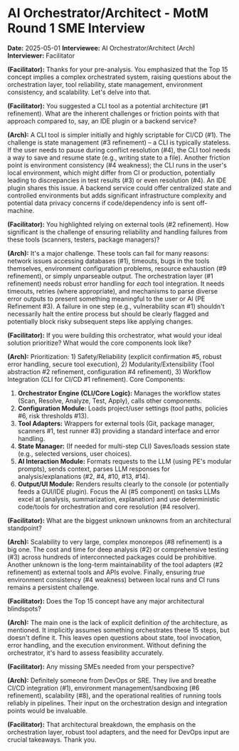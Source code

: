 # AI Orchestrator/Architect - MotM Round 1 SME Interview

**Date:** 2025-05-01
**Interviewee:** AI Orchestrator/Architect (Arch)
**Interviewer:** Facilitator

**(Facilitator):** Thanks for your pre-analysis. You emphasized that the Top 15 concept implies a complex orchestrated system, raising questions about the orchestration layer, tool reliability, state management, environment consistency, and scalability. Let's delve into that.

**(Facilitator):** You suggested a CLI tool as a potential architecture (#1 refinement). What are the inherent challenges or friction points with that approach compared to, say, an IDE plugin or a backend service?

**(Arch):** A CLI tool is simpler initially and highly scriptable for CI/CD (#1). The challenge is state management (#3 refinement) – a CLI is typically stateless. If the user needs to pause during conflict resolution (#4), the CLI tool needs a way to save and resume state (e.g., writing state to a file). Another friction point is environment consistency (#4 weakness); the CLI runs in the user's local environment, which might differ from CI or production, potentially leading to discrepancies in test results (#3) or even resolution (#4). An IDE plugin shares this issue. A backend service could offer centralized state and controlled environments but adds significant infrastructure complexity and potential data privacy concerns if code/dependency info is sent off-machine.

**(Facilitator):** You highlighted relying on external tools (#2 refinement). How significant is the challenge of ensuring reliability and handling failures from these tools (scanners, testers, package managers)?

**(Arch):** It's a major challenge. These tools can fail for many reasons: network issues accessing databases (#1), timeouts, bugs in the tools themselves, environment configuration problems, resource exhaustion (#9 refinement), or simply unparseable output. The orchestration layer (#1 refinement) needs robust error handling for *each* tool integration. It needs timeouts, retries (where appropriate), and mechanisms to parse diverse error outputs to present something meaningful to the user or AI (PE Refinement #3). A failure in one step (e.g., vulnerability scan #1) shouldn't necessarily halt the entire process but should be clearly flagged and potentially block risky subsequent steps like applying changes.

**(Facilitator):** If you were building this orchestrator, what would your ideal solution prioritize? What would the core components look like?

**(Arch):** Prioritization: 1) Safety/Reliability (explicit confirmation #5, robust error handling, secure tool execution), 2) Modularity/Extensibility (Tool abstraction #2 refinement, configuration #4 refinement), 3) Workflow Integration (CLI for CI/CD #1 refinement). 
Core Components:
1.  **Orchestrator Engine (CLI/Core Logic):** Manages the workflow states (Scan, Resolve, Analyze, Test, Apply), calls other components.
2.  **Configuration Module:** Loads project/user settings (tool paths, policies #6, risk thresholds #13).
3.  **Tool Adapters:** Wrappers for external tools (Git, package manager, scanners #1, test runner #3) providing a standard interface and error handling.
4.  **State Manager:** (If needed for multi-step CLI) Saves/loads session state (e.g., selected versions, user choices).
5.  **AI Interaction Module:** Formats requests to the LLM (using PE's modular prompts), sends context, parses LLM responses for analysis/explanations (#2, #4, #10, #13, #14).
6.  **Output/UI Module:** Renders results clearly to the console (or potentially feeds a GUI/IDE plugin).
Focus the AI (#5 component) on tasks LLMs excel at (analysis, summarization, explanation) and use deterministic code/tools for orchestration and core resolution (#4 resolver).

**(Facilitator):** What are the biggest unknown unknowns from an architectural standpoint?

**(Arch):** Scalability to very large, complex monorepos (#8 refinement) is a big one. The cost and time for deep analysis (#2) or comprehensive testing (#3) across hundreds of interconnected packages could be prohibitive. Another unknown is the long-term maintainability of the tool adapters (#2 refinement) as external tools and APIs evolve. Finally, ensuring *true* environment consistency (#4 weakness) between local runs and CI runs remains a persistent challenge.

**(Facilitator):** Does the Top 15 concept have any major architectural blindspots?

**(Arch):** The main one is the lack of explicit definition *of* the architecture, as mentioned. It implicitly assumes something orchestrates these 15 steps, but doesn't define it. This leaves open questions about state, tool invocation, error handling, and the execution environment. Without defining the orchestrator, it's hard to assess feasibility accurately.

**(Facilitator):** Any missing SMEs needed from your perspective?

**(Arch):** Definitely someone from DevOps or SRE. They live and breathe CI/CD integration (#1), environment management/sandboxing (#6 refinement), scalability (#8), and the operational realities of running tools reliably in pipelines. Their input on the orchestration design and integration points would be invaluable.

**(Facilitator):** That architectural breakdown, the emphasis on the orchestration layer, robust tool adapters, and the need for DevOps input are crucial takeaways. Thank you. 
